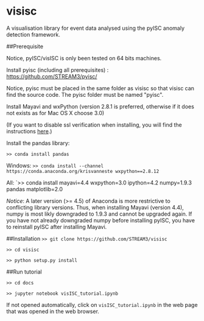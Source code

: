 # visisc
A visualisation library for event data analysed using the pyISC anomaly detection framework.


##Prerequisite

Notice, pyISC/visISC is only been tested on 64 bits machines.

Install pyisc (including all prerequisites) : https://github.com/STREAM3/pyisc/

Notice, pyisc must be placed in the same folder as visisc so that visisc can find the source code. The pyisc folder must be named "pyisc".

Install Mayavi and wxPython (version 2.8.1 is preferred, otherwise if it does not exists as for Mac OS X choose 3.0)

(If you want to disable ssl verification when installing, you will find the instructions <a href="https://docs.continuum.io/anaconda-repository/faq#how-do-i-disable-ssl-checking-on-package-installation">here</a>.)

Install the pandas library:

`>> conda install pandas`

Windows:
`>> conda install --channel https://conda.anaconda.org/krisvanneste wxpython==2.8.12`

All:
`>> conda install mayavi=4.4 wxpython=3.0 ipython=4.2 numpy=1.9.3 pandas matplotlib=2.0


*Notice*: A later version (>= 4.5) of Anaconda is more restrictive to conflicting library versions. Thus, when installing Mayavi (version 4.4), numpy is most likly downgraded to 1.9.3 and cannot be upgraded again. If you have not already downgraded numpy before installing pyISC, you have to reinstall pyISC after installing Mayavi. 

##Installation
`>> git clone https://github.com/STREAM3/visisc`

`>> cd visisc`

`>> python setup.py install`

##Run tutorial

`>> cd docs`

`>> jupyter notebook visISC_tutorial.ipynb`

If not opened automatically, click  on `visISC_tutorial.ipynb` in the web page that was opened in the web browser.
